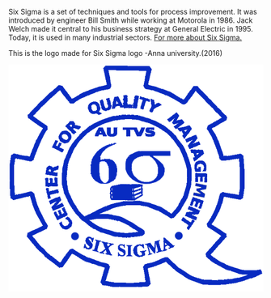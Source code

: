 
Six Sigma is a set of techniques and tools for process improvement. It was introduced by engineer Bill Smith while working at Motorola in 1986.
Jack Welch made it central to his business strategy at General Electric in 1995. Today, it is used in many industrial sectors.
[For more about Six Sigma.](https://en.wikipedia.org/wiki/Six_Sigma)

This is the logo made for Six Sigma logo -Anna university.(2016)

![](https://raw.githubusercontent.com/VaasuDevanS/GIMP/master/Six_Sigma_logo/Six_Sigma_logo.png)
